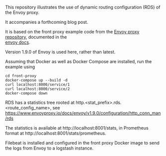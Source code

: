 This repository illustrates the use of dynamic routing configuration (RDS) of the Envoy proxy.

It accompanies a forthcoming blog post.

It is based on the front proxy example code from the [Envoy proxy repository](https://github.com/envoyproxy/envoy), documented in the  
[envoy docs](https://www.envoyproxy.io/docs/envoy/v1.9.0/start/sandboxes/front_proxy.html). 

Version 1.9.0 of Envoy is used here, rather than latest. 

Assuming that Docker as well as Docker Compose are installed, run the example using


```
cd front-proxy
docker-compose up --build -d
curl localhost:8000/service/1
curl localhost:8000/service/2
docker-compose down
```

RDS has a statistics tree rooted at http.<stat_prefix>.rds.<route_config_name>, see
https://www.envoyproxy.io/docs/envoy/v1.9.0/configuration/http_conn_man/rds

The statistics is available at http://localhost:8001/stats, in Prometheus format at http://localhost:8001/stats/prometheus.

Filebeat is installed and configured in the front proxy Docker image to send the logs from Envoy to a logstash instance.